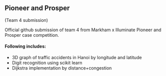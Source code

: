 ## **Pioneer and Prosper**


(Team 4 submission)

Official github submission of team 4 from Markham x Illuminate Pioneer and Prosper case competition. 

#### Following includes:
- 3D graph of traffic accidents in Hanoi by longitude and latitude
- Digit recognition using scikit learn
- Dijkstra implementation by distance+congestion

